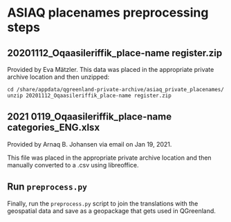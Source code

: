 # ASIAQ placenames preprocessing steps

## 20201112_Oqaasileriffik_place-name register.zip

Provided by Eva Mätzler. This data was placed in the appropriate private archive
location and then unzipped:

```
cd /share/appdata/qgreenland-private-archive/asiaq_private_placenames/
unzip 20201112_Oqaasileriffik_place-name register.zip
```


## 2021 0119_Oqaasileriffik_place-name categories_ENG.xlsx

Provided by Arnaq B. Johansen via email on Jan 19, 2021.

This file was placed in the appropriate private archive location and then
manually converted to a .csv using libreoffice.

## Run `preprocess.py`

Finally, run the `preprocess.py` script to join the translations with the
geospatial data and save as a geopackage that gets used in QGreenland.
